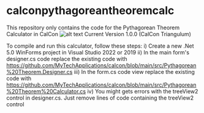 # calconpythagoreantheoremcalc
This repository only contains the code for the Pythagorean Theorem Calculator in CalCon
![alt text](https://github.com/MyTechApplications/calcon/blob/main/resources/calcon1.0.0-pythagoreancalc-scr.png?raw=true)
Current Version 1.0.0 (CalCon Triangulum)


To compile and run this calculator, follow these steps:
i) Create a new .Net 5.0 WinForms project in Visual Studio 2022 or 2019
ii) In the main form's designer.cs code replace the existing code with https://github.com/MyTechApplications/calcon/blob/main/src/Pythagorean%20Theorem.Designer.cs
iii) In the form.cs code view replace the existing code with https://github.com/MyTechApplications/calcon/blob/main/src/Pythagorean%20Theorem%20Calculator.cs
iv) You might gets errors with the treeView2 control in designer.cs. Just remove lines of code containing the treeView2 control
